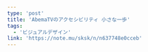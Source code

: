 ```yaml
---
type: 'post'
title: 'AbemaTVのアクセシビリティ 小さな一歩'
tags:
  - 'ビジュアルデザイン'
link: 'https://note.mu/sksk/n/n637748e0cceb'
---
```

